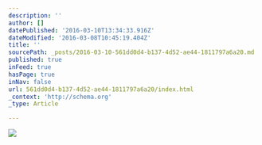 ```yaml
---
description: ''
author: []
datePublished: '2016-03-10T13:34:33.916Z'
dateModified: '2016-03-08T10:45:19.404Z'
title: ''
sourcePath: _posts/2016-03-10-561dd0d4-b137-4d52-ae44-1811797a6a20.md
published: true
inFeed: true
hasPage: true
inNav: false
url: 561dd0d4-b137-4d52-ae44-1811797a6a20/index.html
_context: 'http://schema.org'
_type: Article

---
```

![](https://the-grid-user-content.s3-us-west-2.amazonaws.com/35339654-96b5-43cc-b560-e5d28c472ef2.png)